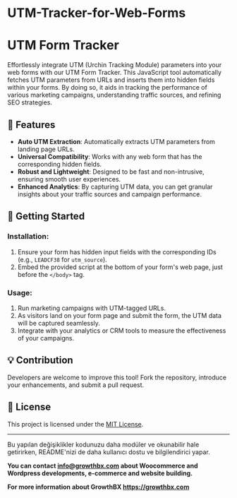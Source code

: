 # UTM-Tracker-for-Web-Forms
<h1>UTM Form Tracker</h1><p>Effortlessly integrate UTM (Urchin Tracking Module) parameters into your web forms with our UTM Form Tracker. This JavaScript tool automatically fetches UTM parameters from URLs and inserts them into hidden fields within your forms. By doing so, it aids in tracking the performance of various marketing campaigns, understanding traffic sources, and refining SEO strategies.</p><h2>🌟 Features</h2><ul><li><strong>Auto UTM Extraction</strong>: Automatically extracts UTM parameters from landing page URLs.</li><li><strong>Universal Compatibility</strong>: Works with any web form that has the corresponding hidden fields.</li><li><strong>Robust and Lightweight</strong>: Designed to be fast and non-intrusive, ensuring smooth user experiences.</li><li><strong>Enhanced Analytics</strong>: By capturing UTM data, you can get granular insights about your traffic sources and campaign performance.</li></ul><h2>🚀 Getting Started</h2><h3>Installation:</h3><ol><li>Ensure your form has hidden input fields with the corresponding IDs (e.g., <code>LEADCF38</code> for <code>utm_source</code>).</li><li>Embed the provided script at the bottom of your form's web page, just before the <code>&lt;/body&gt;</code> tag.</li></ol><h3>Usage:</h3><ol><li>Run marketing campaigns with UTM-tagged URLs.</li><li>As visitors land on your form page and submit the form, the UTM data will be captured seamlessly.</li><li>Integrate with your analytics or CRM tools to measure the effectiveness of your campaigns.</li></ol><h2>💡 Contribution</h2><p>Developers are welcome to improve this tool! Fork the repository, introduce your enhancements, and submit a pull request.</p><h2>📜 License</h2><p>This project is licensed under the <a href="https://opensource.org/licenses/MIT" target="_new">MIT License</a>.</p><hr><p>Bu yapılan değişiklikler kodunuzu daha modüler ve okunabilir hale getirirken, README'nizi de daha kullanıcı dostu ve bilgilendirici yapar.</p></div>

<p><strong>You can contact <a href="mailto:info@growthbx.com">info@growthbx.com</a> about Woocommerce and Wordpress developments, e-commerce and website building.</strong></p>

<p><strong>For more information about GrowthBX <a href="https://growthbx.com" rel="nofollow">https://growthbx.com</a></strong></p>
